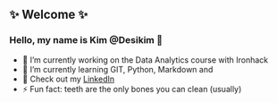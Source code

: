 <h2> ✨ Welcome ✨
 </h2>
<h3> Hello, my name is Kim @Desikim 👋 
</h3> 

- 🔭 I’m currently working on the Data Analytics course with Ironhack
- 🌱 I’m currently learning GIT, Python, Markdown and 
- 💬 Check out my [LinkedIn](https://www.linkedin.com/in/kim-buchner/) 
- ⚡ Fun fact: teeth are the only bones you can clean (usually)

